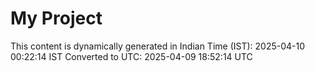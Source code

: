 # My Project

This content is dynamically generated in Indian Time (IST): 2025-04-10 00:22:14 IST
Converted to UTC: 2025-04-09 18:52:14 UTC
